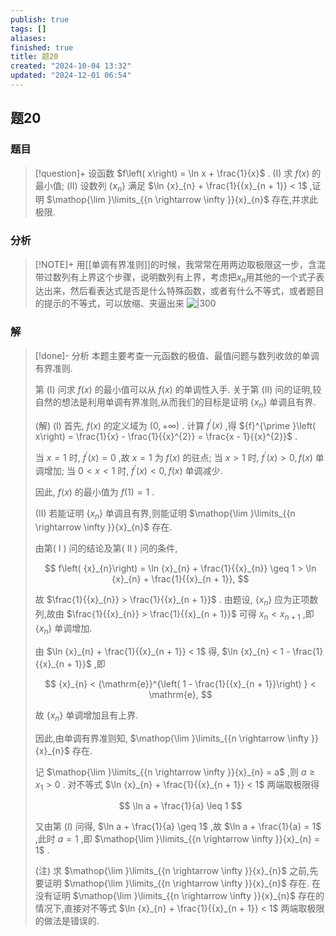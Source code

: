 ```yaml
---
publish: true
tags: []
aliases: 
finished: true
title: 题20
created: "2024-10-04 13:32"
updated: "2024-12-01 06:54"
---
```

## 题20
### 题目
> [!question]+
> 设函数 $f\left( x\right)  = \ln x + \frac{1}{x}$ .
> (I) 求 $f\left( x\right)$ 的最小值;
> (II) 设数列 $\left\{  {x}_{n}\right\}$ 满足 $\ln {x}_{n} + \frac{1}{{x}_{n + 1}} < 1$ ,证明 $\mathop{\lim }\limits_{{n \rightarrow  \infty }}{x}_{n}$ 存在,并求此极限.
### 分析
> [!NOTE]+
> 用[[单调有界准则]]的时候，我常常在用两边取极限这一步，含混带过数列有上界这个步骤，说明数列有上界，考虑把$x_{n}$用其他的一个式子表达出来，然后看表达式是否是什么特殊函数，或者有什么不等式，或者题目的提示的不等式，可以放缩、夹逼出来
> ![|300](https://img.hwenyi.live/202411101304382.webp)
### 解
> [!done]-
> 分析 本题主要考查一元函数的极值、最值问题与数列收敛的单调有界准则.
> 
> 第 (I) 问求 $f\left( x\right)$ 的最小值可以从 $f\left( x\right)$ 的单调性入手. 关于第 (II) 问的证明,较自然的想法是利用单调有界准则,从而我们的目标是证明 $\left\{  {x}_{n}\right\}$ 单调且有界.
> 
> (解) (I) 首先, $f\left( x\right)$ 的定义域为 $\left( {0, + \infty }\right)$ . 计算 ${f}^{\prime }\left( x\right)$ ,得 ${f}^{\prime }\left( x\right)  = \frac{1}{x} - \frac{1}{{x}^{2}} = \frac{x - 1}{{x}^{2}}$ .
> 
> 当 $x = 1$ 时, ${f}^{\prime }\left( x\right)  = 0$ ,故 $x = 1$ 为 $f\left( x\right)$ 的驻点; 当 $x > 1$ 时, ${f}^{\prime }\left( x\right)  > 0,f\left( x\right)$ 单调增加; 当 $0 < x < 1$ 时, ${f}^{\prime }\left( x\right)  < 0,f\left( x\right)$ 单调减少.
> 
> 因此, $f\left( x\right)$ 的最小值为 $f\left( 1\right)  = 1$ .
> 
> (II) 若能证明 $\left\{  {x}_{n}\right\}$ 单调且有界,则能证明 $\mathop{\lim }\limits_{{n \rightarrow  \infty }}{x}_{n}$ 存在.
> 
> 由第( I ) 问的结论及第( II ) 问的条件,
> 
> $$
> f\left( {x}_{n}\right)  = \ln {x}_{n} + \frac{1}{{x}_{n}} \geq  1 > \ln {x}_{n} + \frac{1}{{x}_{n + 1}},
> $$
> 
> 故 $\frac{1}{{x}_{n}} > \frac{1}{{x}_{n + 1}}$ . 由题设, $\left\{  {x}_{n}\right\}$ 应为正项数列,故由 $\frac{1}{{x}_{n}} > \frac{1}{{x}_{n + 1}}$ 可得 ${x}_{n} < {x}_{n + 1}$ ,即 $\left\{  {x}_{n}\right\}$ 单调增加.
> 
> 由 $\ln {x}_{n} + \frac{1}{{x}_{n + 1}} < 1$ 得, $\ln {x}_{n} < 1 - \frac{1}{{x}_{n + 1}}$ ,即
> 
> $$
> {x}_{n} < {\mathrm{e}}^{\left( 1 - \frac{1}{{x}_{n + 1}}\right) } < \mathrm{e},
> $$
> 
> 故 $\left\{  {x}_{n}\right\}$ 单调增加且有上界.
> 
> 因此,由单调有界准则知, $\mathop{\lim }\limits_{{n \rightarrow  \infty }}{x}_{n}$ 存在.
> 
> 记 $\mathop{\lim }\limits_{{n \rightarrow  \infty }}{x}_{n} = a$ ,则 $a \geq  {x}_{1} > 0$ . 对不等式 $\ln {x}_{n} + \frac{1}{{x}_{n + 1}} < 1$ 两端取极限得
> 
> $$
> \ln a + \frac{1}{a} \leq  1
> $$
> 
> 又由第 $\left( I\right)$ 问得, $\ln a + \frac{1}{a} \geq  1$ ,故 $\ln a + \frac{1}{a} = 1$ ,此时 $a = 1$ ,即 $\mathop{\lim }\limits_{{n \rightarrow  \infty }}{x}_{n} = 1$ .
> 
> (注) 求 $\mathop{\lim }\limits_{{n \rightarrow  \infty }}{x}_{n}$ 之前,先要证明 $\mathop{\lim }\limits_{{n \rightarrow  \infty }}{x}_{n}$ 存在. 在没有证明 $\mathop{\lim }\limits_{{n \rightarrow  \infty }}{x}_{n}$ 存在的情况下,直接对不等式 $\ln {x}_{n} + \frac{1}{{x}_{n + 1}} < 1$ 两端取极限的做法是错误的.